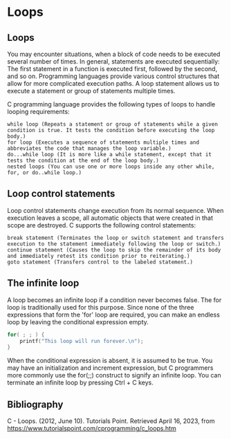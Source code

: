 # Loops

## Loops

You may encounter situations, when a block of code needs to be executed several number of times. In general, statements are executed sequentially: The first statement in a function is executed first, followed by the second, and so on. Programming languages provide various control structures that allow for more complicated execution paths. A loop statement allows us to execute a statement or group of statements multiple times. 

C programming language provides the following types of loops to handle looping requirements:
    
    while loop (Repeats a statement or group of statements while a given condition is true. It tests the condition before executing the loop body.)
    for loop (Executes a sequence of statements multiple times and abbreviates the code that manages the loop variable.)
    do...while loop (It is more like a while statement, except that it tests the condition at the end of the loop body.)
    nested loops (You can use one or more loops inside any other while, for, or do..while loop.)

## Loop control statements

Loop control statements change execution from its normal sequence. When execution leaves a scope, all automatic objects that were created in that scope are destroyed. C supports the following control statements:
    
    break statement (Terminates the loop or switch statement and transfers execution to the statement immediately following the loop or switch.)
    continue statement (Causes the loop to skip the remainder of its body and immediately retest its condition prior to reiterating.)
    goto statement (Transfers control to the labeled statement.)

## The infinite loop

A loop becomes an infinite loop if a condition never becomes false. The for loop is traditionally used for this purpose. Since none of the three expressions that form the 'for' loop are required, you can make an endless loop by leaving the conditional expression empty.

```c
for( ; ; ) {
    printf("This loop will run forever.\n");
}
```

When the conditional expression is absent, it is assumed to be true. You may have an initialization and increment expression, but C programmers more commonly use the for(;;) construct to signify an infinite loop. You can terminate an infinite loop by pressing Ctrl + C keys. 

## Bibliography

C - Loops. (2012, June 10). Tutorials Point. Retrieved April 16, 2023, from https://www.tutorialspoint.com/cprogramming/c_loops.htm